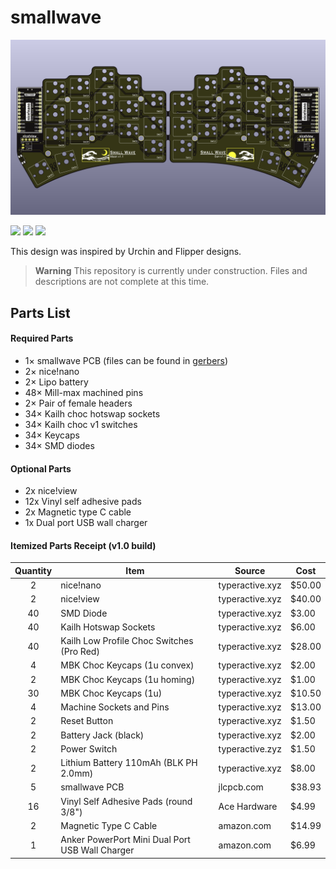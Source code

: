 # smallwave

![PCB Preview](./gallery/main-top.png)

<span>
  <img src="https://img.shields.io/github/last-commit/rosennx6/smallwave?style=flat">
  <img src="https://img.shields.io/badge/release-v1.1-success">
  <img src="https://img.shields.io/badge/Language-ZMK-8A2BE2">
  
</span>

This design was inspired by Urchin and Flipper designs.

> **Warning**
> This repository is currently under construction. Files and descriptions are not complete at this time.

## Parts List
#### Required Parts
- 1× smallwave PCB (files can be found in [gerbers](https://github.com/rosennx6/smallwave/gerbers))
- 2× nice!nano
- 2× Lipo battery
- 48× Mill-max machined pins
- 2× Pair of female headers
- 34× Kailh choc hotswap sockets
- 34× Kailh choc v1 switches
- 34× Keycaps
- 34× SMD diodes

#### Optional Parts
- 2x nice!view
- 12x Vinyl self adhesive pads
- 2x Magnetic type C cable
- 1x Dual port USB wall charger

#### Itemized Parts Receipt (v1.0 build)
| Quantity | Item | Source | Cost |
| :---: | --- | --- | --- |
| 2 | nice!nano | typeractive.xyz | $50.00 |
| 2 | nice!view | typeractive.xyz | $40.00 |
| 40 | SMD Diode | typeractive.xyz | $3.00 |
| 40 | Kailh Hotswap Sockets | typeractive.xyz | $6.00 |
| 40 | Kailh Low Profile Choc Switches (Pro Red) | typeractive.xyz | $28.00 |
| 4 | MBK Choc Keycaps (1u convex) | typeractive.xyz | $2.00 |
| 2 | MBK Choc Keycaps (1u homing) | typeractive.xyz | $1.00 |
| 30 | MBK Choc Keycaps (1u) | typeractive.xyz | $10.50 |
| 4 | Machine Sockets and Pins | typeractive.xyz | $13.00 |
| 2 | Reset Button | typeractive.xyz | $1.50 |
| 2 | Battery Jack (black) | typeractive.xyz | $2.00 |
| 2 | Power Switch | typeractive.zyz | $1.50 |
| 2 | Lithium Battery 110mAh (BLK PH 2.0mm) | typeractive.xyz | $8.00 |
| 5 | smallwave PCB | jlcpcb.com | $38.93 |
| 16 | Vinyl Self Adhesive Pads (round 3/8") | Ace Hardware | $4.99 |
| 2 | Magnetic Type C Cable | amazon.com | $14.99 |
| 1 | Anker PowerPort Mini Dual Port USB Wall Charger | amazon.com | $6.99 |
